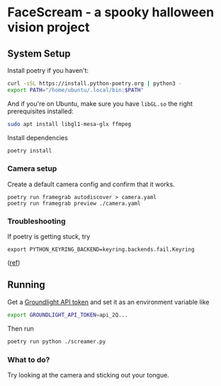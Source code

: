 # FaceScream - a spooky halloween vision project

## System Setup

Install poetry if you haven't:

```bash
curl -sSL https://install.python-poetry.org | python3 -
export PATH="/home/ubuntu/.local/bin:$PATH"
```

And if you're on Ubuntu, make sure you have `libGL.so` the right prerequisites installed:

```bash
sudo apt install libgl1-mesa-glx ffmpeg
```


Install dependencies

```bash
poetry install
```

### Camera setup

Create a default camera config and confirm that it works.

```
poetry run framegrab autodiscover > camera.yaml
poetry run framegrab preview ./camera.yaml
```

### Troubleshooting

If poetry is getting stuck, try

```
export PYTHON_KEYRING_BACKEND=keyring.backends.fail.Keyring
```

([ref](https://github.com/python-poetry/poetry/issues/1917))

## Running

Get a [Groundlight API token](https://code.groundlight.ai/python-sdk/docs/getting-started/api-tokens)
and set it as an environment variable like

```bash
export GROUNDLIGHT_API_TOKEN=api_2Q...
```

Then run

```bash
poetry run python ./screamer.py
```

### What to do?

Try looking at the camera and sticking out your tongue.
